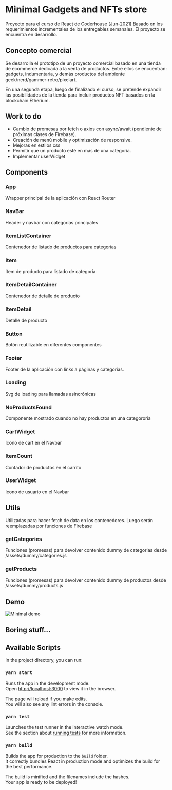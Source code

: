# Minimal Gadgets and NFTs store

Proyecto para el curso de React de Coderhouse (Jun-2021)
Basado en los requerimientos incrementales de los entregables semanales.
El proyecto se encuentra en desarrollo.

## Concepto comercial
Se desarrolla el prototipo de un proyecto comercial basado en una tienda de ecommerce dedicada a la venta de productos. Entre ellos se encuentran: gadgets, indumentaria, y demás productos del ambiente geek/nerd/gammer-retro/pixelart.

En una segunda etapa, luego de finalizado el curso, se pretende expandir las posibilidades de la tienda para incluir productos NFT basados en la blockchain Etherium.

## Work to do

- Cambio de promesas por fetch o axios con async/await (pendiente de próximas clases de Firebase).
- Creación de menú mobile y optimización de responsive.
- Mejoras en estilos css
- Permitir que un producto esté en más de una categoría.
- Implementar userWidget


## Components

### App
Wrapper principal de la aplicación con React Router

### NavBar
Header y navbar con categorías principales

### ItemListContainer
Contenedor de listado de productos para categorías

### Item
Item de producto para listado de categoria

### ItemDetailContainer
Contenedor de detalle de producto

### ItemDetail
Detalle de producto

### Button
Botón reutilizable en diferentes componentes

### Footer
Footer de la aplicación con links a páginas y categorías.

### Loading
Svg de loading para llamadas asincrónicas

### NoProductsFound
Componente mostrado cuando no hay productos en una categororía

### CartWidget
Icono de cart en el Navbar

### ItemCount
Contador de productos en el carrito

### UserWidget
Icono de usuario en el Navbar


## Utils
Utilizadas para hacer fetch de data en los contenedores. Luego serán reemplazadas por funciones de Firebase

### getCategories
Funciones (promesas) para devolver contenido dummy de categorias desde /assets/dummy/categories.js

### getProducts
Funciones (promesas) para devolver contenido dummy de productos desde /assets/dummy/products.js


## Demo

![Minimal demo](demo/demo.gif)


## Boring stuff...

## Available Scripts

In the project directory, you can run:

### `yarn start`

Runs the app in the development mode.\
Open [http://localhost:3000](http://localhost:3000) to view it in the browser.

The page will reload if you make edits.\
You will also see any lint errors in the console.

### `yarn test`

Launches the test runner in the interactive watch mode.\
See the section about [running tests](https://facebook.github.io/create-react-app/docs/running-tests) for more information.

### `yarn build`

Builds the app for production to the `build` folder.\
It correctly bundles React in production mode and optimizes the build for the best performance.

The build is minified and the filenames include the hashes.\
Your app is ready to be deployed!
